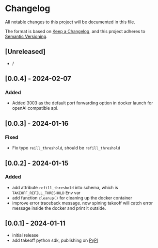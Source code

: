 # Changelog

All notable changes to this project will be documented in this file.

The format is based on [Keep a Changelog],
and this project adheres to [Semantic Versioning].

## [Unreleased]

- /



## [0.0.4] - 2024-02-07


### Added

- Added 3003 as the default port forwarding option in docker launch for openAI compatible api.

## [0.0.3] - 2024-01-16


### Fixed

- Fix typo `reill_threshold`, should be `refill_threshold`


## [0.0.2] - 2024-01-15


### Added

- add attribute `refill_threshold` into schema, which is `TAKEOFF_REFILL_THRESHOLD` Env var
- add function `cleanup()` for cleaning up the docker container
- improve error traceback message. now spining takeoff will catch error message inside the docker and print it outside. 

## [0.0.1] - 2024-01-11

- initial release
- add takeoff python sdk, publishing on [PyPI](https://pypi.org/project/takeoff-sdk/)

<!-- Links -->
[keep a changelog]: https://keepachangelog.com/en/1.0.0/
[semantic versioning]: https://semver.org/spec/v2.0.0.html

